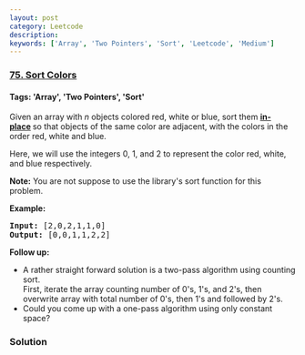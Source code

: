 ```yaml
---
layout: post
category: Leetcode
description: 
keywords: ['Array', 'Two Pointers', 'Sort', 'Leetcode', 'Medium']
---
```

### [75. Sort Colors](https://leetcode.com/problems/sort-colors)

#### Tags: 'Array', 'Two Pointers', 'Sort'

<div class="content__u3I1 question-content__JfgR"><div><p>Given an array with <em>n</em> objects colored red, white or blue, sort them <strong><a href="https://en.wikipedia.org/wiki/In-place_algorithm" target="_blank">in-place</a> </strong>so that objects of the same color are adjacent, with the colors in the order red, white and blue.</p>
<p>Here, we will use the integers 0, 1, and 2 to represent the color red, white, and blue respectively.</p>
<p><strong>Note:</strong> You are not suppose to use the library's sort function for this problem.</p>
<p><strong>Example:</strong></p>
<pre><strong>Input:</strong> [2,0,2,1,1,0]
<strong>Output:</strong> [0,0,1,1,2,2]</pre>
<p><strong>Follow up:</strong></p>
<ul>
<li>A rather straight forward solution is a two-pass algorithm using counting sort.<br/>
	First, iterate the array counting number of 0's, 1's, and 2's, then overwrite array with total number of 0's, then 1's and followed by 2's.</li>
<li>Could you come up with a one-pass algorithm using only constant space?</li>
</ul>
</div></div>

### Solution
